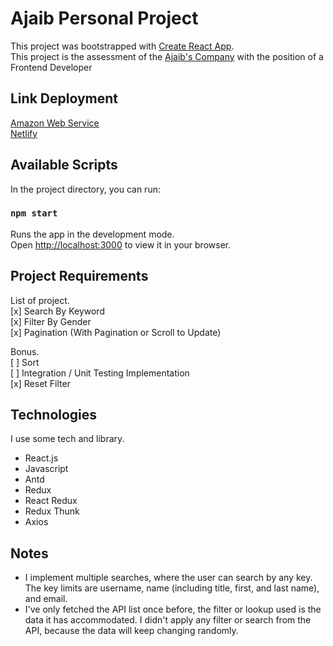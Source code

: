 # Ajaib Personal Project 

This project was bootstrapped with [Create React App](https://github.com/facebook/create-react-app).\
This project is the assessment of the [Ajaib's Company](https://ajaib.co.id) with the position of a Frontend Developer

## Link Deployment

[Amazon Web Service](http://ajaib.s3-website-ap-southeast-1.amazonaws.com)\
[Netlify](https://ajaib.netlify.app)
## Available Scripts

In the project directory, you can run:

### `npm start`

Runs the app in the development mode.\
Open [http://localhost:3000](http://localhost:3000) to view it in your browser.


## Project Requirements

List of project.\
[x] Search By Keyword\
[x] Filter By Gender\
[x] Pagination (With Pagination or Scroll to Update)

Bonus.\
[ ] Sort\
[ ] Integration / Unit Testing Implementation\
[x] Reset Filter

## Technologies

I use some tech and library.
- React.js
- Javascript
- Antd
- Redux
- React Redux
- Redux Thunk
- Axios

## Notes

- I implement multiple searches, where the user can search by any key. The key limits are username, name (including title, first, and last name), and email.
- I've only fetched the API list once before, the filter or lookup used is the data it has accommodated. I didn't apply any filter or search from the API, because the data will keep changing randomly.

